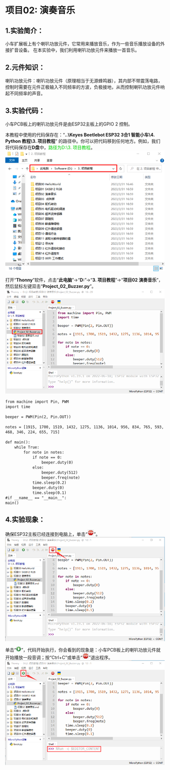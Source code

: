 # 项目02: 演奏音乐

## 1.实验简介：
小车扩展板上有个喇叭功放元件，它常用来播放音乐，作为一些音乐播放设备的外接扩音设备。
在本实验中，我们利用喇叭功放元件来播放一首音乐。

## 2.元件知识：
喇叭功放元件：喇叭功放元件（原理相当于无源蜂鸣器），其内部不带震荡电路，控制时需要在元件正极输入不同频率的方波，负极接地，从而控制喇叭功放元件响起不同频率的声音。

## 3.实验代码：
小车PCB板上的喇叭功放元件是由ESP32主板上的GPIO 2 控制。

本教程中使用的代码保存在：“**..\Keyes Beetlebot ESP32 3合1 智能小车\4. Python 教程\3. 项目教程**” 的路径中。你可以把代码移到任何地方。例如，我们将代码保存在**D盘**中，<span style="color: rgb(0, 209, 0);">路径为D:\3. 项目教程</span>。
![Img](/media/img-20230331170623.png)

打开“**Thonny**”软件，点击“**此电脑**”→“**D:**”→“**3. 项目教程**”→“**项目02 演奏音乐**”，然后鼠标左键双击“**Project_02_Buzzer.py**”。
![Img](/media/img-20230403114556.png)

```
from machine import Pin, PWM
import time

beeper = PWM(Pin(2, Pin.OUT)) 

notes = [1915, 1700, 1519, 1432, 1275, 1136, 1014, 956, 834, 765, 593, 468, 346, 224, 655, 715]

def main():
    while True:
        for note in notes:     
            if note == 0:        
                beeper.duty(0)
            else:
                beeper.duty(512)  
                beeper.freq(note) 
            time.sleep(0.2)       
            beeper.duty(0)        
            time.sleep(0.1)
#if __name__ == "__main__":        
main()

```

## 4.实验现象：
确保ESP32主板已经连接到电脑上，单击“![Img](/media/img-20230403103800.png)”。
![Img](/media/img-20230403114716.png)

单击“![Img](/media/img-20230403103831.png)”，代码开始执行，你会看到的现象是：小车PCB板上的喇叭功放元件就开始播放一段音调；按“Ctrl+C”或单击“![Img](/media/img-20230403103911.png)”退出程序。
![Img](/media/img-20230403114840.png)

